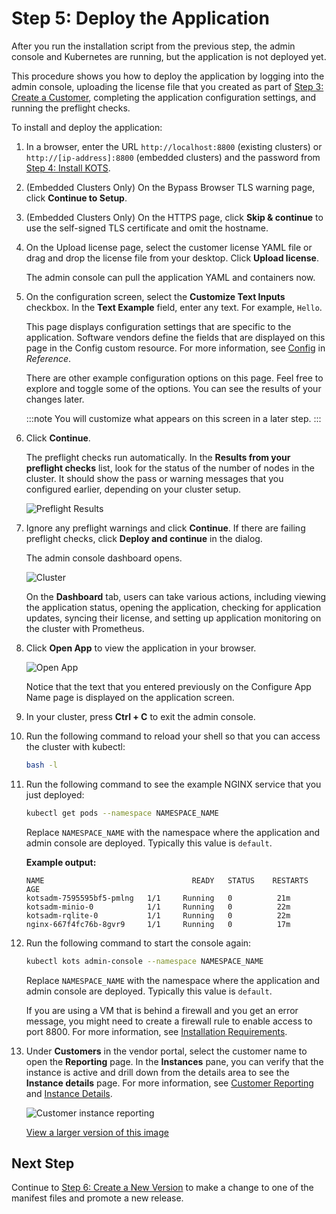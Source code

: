 # Step 5: Deploy the Application

After you run the installation script from the previous step, the admin console and Kubernetes are running, but the application is not deployed yet.

This procedure shows you how to deploy the application by logging into the admin console, uploading the license file that you created as part of [Step 3: Create a Customer](tutorial-ui-create-customer), completing the application configuration settings, and running the preflight checks.

To install and deploy the application:

1. In a browser, enter the URL `http://localhost:8800` (existing clusters) or `http://[ip-address]:8800` (embedded clusters) and the password from [Step 4: Install KOTS](tutorial-ui-install-app-manager).

1. (Embedded Clusters Only) On the Bypass Browser TLS warning page, click **Continue to Setup**.

1. (Embedded Clusters Only) On the HTTPS page, click **Skip & continue** to use the self-signed TLS certificate and omit the hostname.

1. On the Upload license page, select the customer license YAML file or drag and drop the license file from your desktop. Click **Upload license**.

   The admin console can pull the application YAML and containers now.

1. On the configuration screen, select the **Customize Text Inputs** checkbox. In the **Text Example** field, enter any text. For example, `Hello`.

   This page displays configuration settings that are specific to the application. Software vendors define the fields that are displayed on this page in the Config custom resource. For more information, see [Config](/reference/custom-resource-config) in _Reference_.

   There are other example configuration options on this page. Feel free to explore and toggle some of the options. You can see the results of your changes later.

   :::note
   You will customize what appears on this screen in a later step.
   :::

1. Click **Continue**.

   The preflight checks run automatically. In the **Results from your preflight checks** list, look for the status of the number of nodes in the cluster. It should show the pass or warning messages that you configured earlier, depending on your cluster setup.

   ![Preflight Results](/images/preflight-warning.png)

1. Ignore any preflight warnings and click **Continue**. If there are failing preflight checks, click **Deploy and continue** in the dialog.

   The admin console dashboard opens.

   ![Cluster](/images/guides/kots/application-tutorial-ui.png)

   On the **Dashboard** tab, users can take various actions, including viewing the application status, opening the application, checking for application updates, syncing their license, and setting up application monitoring on the cluster with Prometheus.

1. Click **Open App** to view the application in your browser.

   ![Open App](/images/guides/kots/open-app.png)

   Notice that the text that you entered previously on the Configure App Name page is displayed on the application screen.

1. In your cluster, press **Ctrl + C** to exit the admin console.

1. Run the following command to reload your shell so that you can access the cluster with kubectl:

    ```bash
    bash -l
    ```
1. Run the following command to see the example NGINX service that you just deployed:

   ```bash
   kubectl get pods --namespace NAMESPACE_NAME
   ```
   Replace `NAMESPACE_NAME` with the namespace where the application and admin console are deployed. Typically this value is `default`.

   **Example output:**

    ```
    NAME                                 READY   STATUS    RESTARTS   AGE
    kotsadm-7595595bf5-pmlng   1/1     Running   0          21m
    kotsadm-minio-0            1/1     Running   0          22m
    kotsadm-rqlite-0           1/1     Running   0          22m
    nginx-667f4fc76b-8gvr9     1/1     Running   0          17m
    ```

1. Run the following command to start the console again:

   ```bash
   kubectl kots admin-console --namespace NAMESPACE_NAME
   ```

   Replace `NAMESPACE_NAME` with the namespace where the application and admin console are deployed. Typically this value is `default`.

   If you are using a VM that is behind a firewall and you get an error message, you might need to create a firewall rule to enable access to port 8800. For more information, see [Installation Requirements](/enterprise/installing-general-requirements).

1. Under **Customers** in the vendor portal, select the customer name to open the **Reporting** page. In the **Instances** pane, you can verify that the instance is active and drill down from the details area to see the **Instance details** page. For more information, see [Customer Reporting](customer-reporting) and [Instance Details](instance-insights-details).

   ![Customer instance reporting](/images/customer-instances-tutorial.png)

   [View a larger version of this image](/images/customer-instances-tutorial.png)

## Next Step

Continue to [Step 6: Create a New Version](tutorial-ui-create-new-version) to make a change to one of the manifest files and promote a new release.

